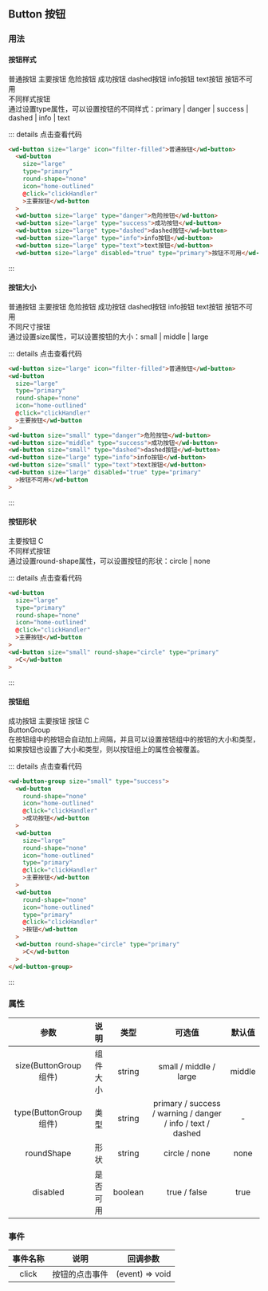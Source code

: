 ## Button 按钮
### 用法
#### 按钮样式
<div class="component-box">
  <div class="component-box-top"><ClientOnly>
    <wd-button-group>
      <wd-button size="large" icon="filter-filled">普通按钮</wd-button>
      <wd-button
        size="large"
        type="primary"
        round-shape="none"
        icon="home-outlined"
        @click="clickHandler"
        >主要按钮</wd-button
      >
      <wd-button size="large" type="danger">危险按钮</wd-button>
      <wd-button size="large" type="success">成功按钮</wd-button>
      <wd-button size="large" type="dashed">dashed按钮</wd-button>
      <wd-button size="large" type="info">info按钮</wd-button>
      <wd-button size="large" type="text">text按钮</wd-button>
      <wd-button size="large" disabled="true" type="primary">按钮不可用</wd-button>
    </wd-button-group>
    </ClientOnly>
  </div>
  <div class="component-box-bottom">
    <div class="component-title">不同样式按钮</div>
    <div class="component-desc">
      通过设置type属性，可以设置按钮的不同样式：primary | danger | success |
      dashed | info | text
    </div>
  </div>
</div>   

::: details 点击查看代码 
```html
<wd-button size="large" icon="filter-filled">普通按钮</wd-button>
  <wd-button
    size="large"
    type="primary"
    round-shape="none"
    icon="home-outlined"
    @click="clickHandler"
    >主要按钮</wd-button
  >
  <wd-button size="large" type="danger">危险按钮</wd-button>
  <wd-button size="large" type="success">成功按钮</wd-button>
  <wd-button size="large" type="dashed">dashed按钮</wd-button>
  <wd-button size="large" type="info">info按钮</wd-button>
  <wd-button size="large" type="text">text按钮</wd-button>
  <wd-button size="large" disabled="true" type="primary">按钮不可用</wd-button>
```
:::

#### 按钮大小
<div class="component-box">
  <div class="component-box-top"><ClientOnly>
    <wd-button-group>
      <wd-button size="large" icon="filter-filled">普通按钮</wd-button>
      <wd-button
        size="large"
        type="primary"
        round-shape="none"
        icon="home-outlined"
        @click="clickHandler"
        >主要按钮</wd-button
      >
      <wd-button size="small" type="danger">危险按钮</wd-button>
      <wd-button type="success">成功按钮</wd-button>
      <wd-button size="small" type="dashed">dashed按钮</wd-button>
      <wd-button size="large" type="info">info按钮</wd-button>
      <wd-button size="small" type="text">text按钮</wd-button>
      <wd-button size="large" disabled="true" type="primary"
        >按钮不可用</wd-button
      >
    </wd-button-group>
    </ClientOnly>
  </div>
  <div class="component-box-bottom">
    <div class="component-title">不同尺寸按钮</div>
    <div class="component-desc">
      通过设置size属性，可以设置按钮的大小：small | middle | large
    </div>
  </div>
</div>

::: details 点击查看代码 
```html
<wd-button size="large" icon="filter-filled">普通按钮</wd-button>
<wd-button
  size="large"
  type="primary"
  round-shape="none"
  icon="home-outlined"
  @click="clickHandler"
  >主要按钮</wd-button
>
<wd-button size="small" type="danger">危险按钮</wd-button>
<wd-button size="middle" type="success">成功按钮</wd-button>
<wd-button size="small" type="dashed">dashed按钮</wd-button>
<wd-button size="large" type="info">info按钮</wd-button>
<wd-button size="small" type="text">text按钮</wd-button>
<wd-button size="large" disabled="true" type="primary"
  >按钮不可用</wd-button
>
```
:::

#### 按钮形状
<div class="component-box">
  <div class="component-box-top"><ClientOnly>
    <wd-button-group>
      <wd-button
        size="large"
        type="primary"
        round-shape="none"
        icon="home-outlined"
        @click="clickHandler"
        >主要按钮</wd-button
      >
      <wd-button size="small" round-shape="circle" type="primary"
        >C</wd-button
      >
    </wd-button-group>
    </ClientOnly>
  </div>
  <div class="component-box-bottom">
    <div class="component-title">不同样式按钮</div>
    <div class="component-desc">
      通过设置round-shape属性，可以设置按钮的形状：circle | none
    </div>
  </div>
</div>

::: details 点击查看代码 
```html
<wd-button
  size="large"
  type="primary"
  round-shape="none"
  icon="home-outlined"
  @click="clickHandler"
  >主要按钮</wd-button
>
<wd-button size="small" round-shape="circle" type="primary"
  >C</wd-button
>
```
:::

#### 按钮组
<div class="component-box">
  <div class="component-box-top"><ClientOnly>
    <wd-button-group size="small" type="success">
      <wd-button
        round-shape="none"
        icon="home-outlined"
        @click="clickHandler"
        >成功按钮</wd-button
      >
      <wd-button
        size="large"
        round-shape="none"
        icon="home-outlined"
        type="primary"
        @click="clickHandler"
        >主要按钮</wd-button
      >
      <wd-button
        round-shape="none"
        icon="home-outlined"
        type="primary"
        @click="clickHandler"
        >按钮</wd-button
      >
      <wd-button round-shape="circle" type="primary"
        >C</wd-button
      >
    </wd-button-group>
    </ClientOnly>
  </div>
  <div class="component-box-bottom">
    <div class="component-title">ButtonGroup</div>
    <div class="component-desc">
      在按钮组中的按钮会自动加上间隔，并且可以设置按钮组中的按钮的大小和类型，如果按钮也设置了大小和类型，则以按钮组上的属性会被覆盖。
    </div>
  </div>
</div>

::: details 点击查看代码 
```html
<wd-button-group size="small" type="success">
  <wd-button
    round-shape="none"
    icon="home-outlined"
    @click="clickHandler"
    >成功按钮</wd-button
  >
  <wd-button
    size="large"
    round-shape="none"
    icon="home-outlined"
    type="primary"
    @click="clickHandler"
    >主要按钮</wd-button
  >
  <wd-button
    round-shape="none"
    icon="home-outlined"
    type="primary"
    @click="clickHandler"
    >按钮</wd-button
  >
  <wd-button round-shape="circle" type="primary"
    >C</wd-button
  >
</wd-button-group>
```
:::

### 属性
| 参数 | 说明 | 类型 | 可选值 | 默认值 |
| :--: | :--: | :--: | :--: | :--: |
| size(ButtonGroup组件) | 组件大小 | string | small / middle / large | middle |
| type(ButtonGroup组件) | 类型 | string | primary / success / warning / danger / info / text / dashed | - |
| roundShape | 形状 | string | circle / none | none |
| disabled | 是否可用 | boolean | true / false | true |

### 事件
| 事件名称 | 说明 | 回调参数 |
| :--: | :--: | :--: |
| click | 按钮的点击事件 | (event) => void |